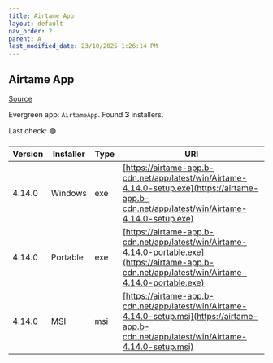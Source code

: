 ```yaml
---
title: Airtame App
layout: default
nav_order: 2
parent: A
last_modified_date: 23/10/2025 1:26:14 PM
---
```


## Airtame App

[Source](https://airtame.com/)

Evergreen app: `AirtameApp`. Found **3** installers.

Last check: 🟢

| Version | Installer | Type | URI                                                                                                                                                  |
| ------- | --------- | ---- | ---------------------------------------------------------------------------------------------------------------------------------------------------- |
| 4.14.0  | Windows   | exe  | [https://airtame-app.b-cdn.net/app/latest/win/Airtame-4.14.0-setup.exe](https://airtame-app.b-cdn.net/app/latest/win/Airtame-4.14.0-setup.exe)       |
| 4.14.0  | Portable  | exe  | [https://airtame-app.b-cdn.net/app/latest/win/Airtame-4.14.0-portable.exe](https://airtame-app.b-cdn.net/app/latest/win/Airtame-4.14.0-portable.exe) |
| 4.14.0  | MSI       | msi  | [https://airtame-app.b-cdn.net/app/latest/win/Airtame-4.14.0-setup.msi](https://airtame-app.b-cdn.net/app/latest/win/Airtame-4.14.0-setup.msi)       |
